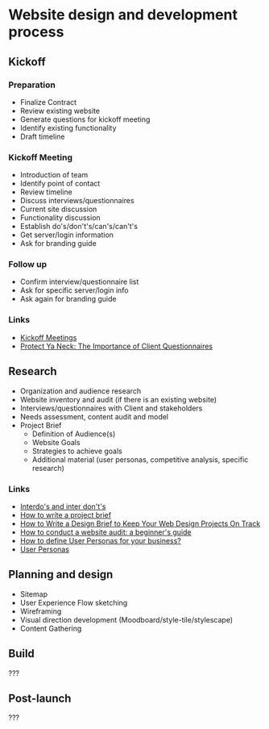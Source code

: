 # Website design and development process

## Kickoff

### Preparation

- Finalize Contract
- Review existing website
- Generate questions for kickoff meeting
- Identify existing functionality
- Draft timeline

### Kickoff Meeting

- Introduction of team
- Identify point of contact
- Review timeline
- Discuss interviews/questionnaires
- Current site discussion
- Functionality discussion
- Establish do's/don't's/can's/can't's
- Get server/login information
- Ask for branding guide

### Follow up
- Confirm interview/questionnaire list
- Ask for specific server/login info
- Ask again for branding guide

### Links
- [Kickoff Meetings](https://www.kobot.ca/blog/kickoff-meetings-what-are-they-and-why-should-you-do-them/)  
- [Protect Ya Neck: The Importance of Client Questionnaires](https://forefathersgroup.com/client-questionnaires/)

## Research
- Organization and audience research
- Website inventory and audit (if there is an existing website)
- Interviews/questionnaires with Client and stakeholders
- Needs assessment, content audit and model
- Project Brief     
	- Definition of Audience(s)
	- Website Goals
	- Strategies to achieve goals
	- Additional material (user personas, competitive analysis, specific research)

### Links
- [Interdo's and inter don't's](https://www.kobot.ca/blog/interdos-and-interdonts/)
- [How to write a project brief](https://xtensio.com/how-to-write-a-project-brief/)
- [How to Write a Design Brief to Keep Your Web Design Projects On Track](https://www.shopify.ca/partners/blog/100022086-how-to-write-a-design-brief-to-keep-your-web-design-projects-on-track)
- [How to conduct a website audit: a beginner's guide](https://www.adcisolutions.com/knowledge/how-conduct-website-audit-beginners-guide)
- [How to define User Personas for your business?](https://medium.com/swlh/defining-user-personas-b01934ed2d26)
- [User Personas](https://www.usability.gov/how-to-and-tools/methods/personas.html)

## Planning and design
- Sitemap
- User Experience Flow sketching
- Wireframing
- Visual direction development (Moodboard/style-tile/stylescape)
- Content Gathering
## Build
???
## Post-launch
???
